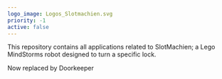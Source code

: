 ```yaml
---
logo_image: Logos_Slotmachien.svg
priority: -1
active: false
---
```


This repository contains all applications related to SlotMachien; a Lego MindStorms robot designed to turn a specific lock.

Now replaced by Doorkeeper
